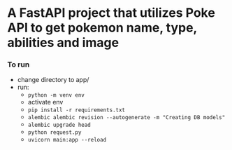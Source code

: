 # A FastAPI project that utilizes Poke API to get pokemon name, type, abilities and image

### To run
- change directory to app/ 
- run: 
  - `python -m venv env`
  - activate env
  - `pip install -r requirements.txt`
  - `alembic alembic revision --autogenerate -m "Creating DB models"`
  - `alembic upgrade head`
  - `python request.py`
  - `uvicorn main:app --reload`
  
